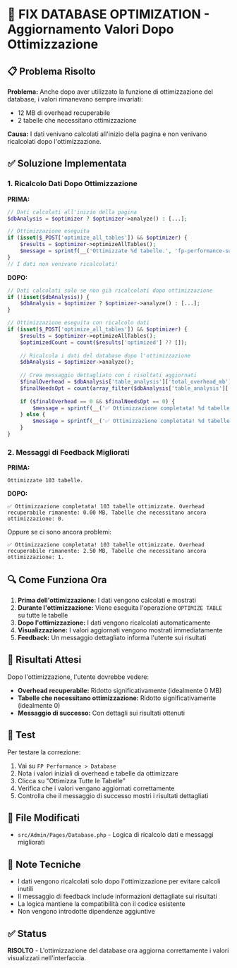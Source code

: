 # 🔧 FIX DATABASE OPTIMIZATION - Aggiornamento Valori Dopo Ottimizzazione

## 📋 Problema Risolto

**Problema:** Anche dopo aver utilizzato la funzione di ottimizzazione del database, i valori rimanevano sempre invariati:
- 12 MB di overhead recuperabile
- 2 tabelle che necessitano ottimizzazione

**Causa:** I dati venivano calcolati all'inizio della pagina e non venivano ricalcolati dopo l'ottimizzazione.

## ✅ Soluzione Implementata

### 1. Ricalcolo Dati Dopo Ottimizzazione

**PRIMA:**
```php
// Dati calcolati all'inizio della pagina
$dbAnalysis = $optimizer ? $optimizer->analyze() : [...];

// Ottimizzazione eseguita
if (isset($_POST['optimize_all_tables']) && $optimizer) {
    $results = $optimizer->optimizeAllTables();
    $message = sprintf(__('Ottimizzate %d tabelle.', 'fp-performance-suite'), count($results['optimized'] ?? []));
}
// I dati non venivano ricalcolati!
```

**DOPO:**
```php
// Dati calcolati solo se non già ricalcolati dopo ottimizzazione
if (!isset($dbAnalysis)) {
    $dbAnalysis = $optimizer ? $optimizer->analyze() : [...];
}

// Ottimizzazione eseguita con ricalcolo dati
if (isset($_POST['optimize_all_tables']) && $optimizer) {
    $results = $optimizer->optimizeAllTables();
    $optimizedCount = count($results['optimized'] ?? []);
    
    // Ricalcola i dati del database dopo l'ottimizzazione
    $dbAnalysis = $optimizer->analyze();
    
    // Crea messaggio dettagliato con i risultati aggiornati
    $finalOverhead = $dbAnalysis['table_analysis']['total_overhead_mb'] ?? 0;
    $finalNeedsOpt = count(array_filter($dbAnalysis['table_analysis']['tables'] ?? [], fn($t) => $t['needs_optimization'] ?? false));
    
    if ($finalOverhead == 0 && $finalNeedsOpt == 0) {
        $message = sprintf(__('✅ Ottimizzazione completata! %d tabelle ottimizzate. Overhead recuperabile: 0 MB, Tabelle che necessitano ottimizzazione: 0.', 'fp-performance-suite'), $optimizedCount);
    } else {
        $message = sprintf(__('✅ Ottimizzazione completata! %d tabelle ottimizzate. Overhead recuperabile rimanente: %.2f MB, Tabelle che necessitano ancora ottimizzazione: %d.', 'fp-performance-suite'), $optimizedCount, $finalOverhead, $finalNeedsOpt);
    }
}
```

### 2. Messaggi di Feedback Migliorati

**PRIMA:**
```
Ottimizzate 103 tabelle.
```

**DOPO:**
```
✅ Ottimizzazione completata! 103 tabelle ottimizzate. Overhead recuperabile rimanente: 0.00 MB, Tabelle che necessitano ancora ottimizzazione: 0.
```

Oppure se ci sono ancora problemi:
```
✅ Ottimizzazione completata! 103 tabelle ottimizzate. Overhead recuperabile rimanente: 2.50 MB, Tabelle che necessitano ancora ottimizzazione: 1.
```

## 🔍 Come Funziona Ora

1. **Prima dell'ottimizzazione:** I dati vengono calcolati e mostrati
2. **Durante l'ottimizzazione:** Viene eseguita l'operazione `OPTIMIZE TABLE` su tutte le tabelle
3. **Dopo l'ottimizzazione:** I dati vengono ricalcolati automaticamente
4. **Visualizzazione:** I valori aggiornati vengono mostrati immediatamente
5. **Feedback:** Un messaggio dettagliato informa l'utente sui risultati

## 🎯 Risultati Attesi

Dopo l'ottimizzazione, l'utente dovrebbe vedere:

- **Overhead recuperabile:** Ridotto significativamente (idealmente 0 MB)
- **Tabelle che necessitano ottimizzazione:** Ridotto significativamente (idealmente 0)
- **Messaggio di successo:** Con dettagli sui risultati ottenuti

## 🧪 Test

Per testare la correzione:

1. Vai su `FP Performance > Database`
2. Nota i valori iniziali di overhead e tabelle da ottimizzare
3. Clicca su "Ottimizza Tutte le Tabelle"
4. Verifica che i valori vengano aggiornati correttamente
5. Controlla che il messaggio di successo mostri i risultati dettagliati

## 📁 File Modificati

- `src/Admin/Pages/Database.php` - Logica di ricalcolo dati e messaggi migliorati

## 🔧 Note Tecniche

- I dati vengono ricalcolati solo dopo l'ottimizzazione per evitare calcoli inutili
- Il messaggio di feedback include informazioni dettagliate sui risultati
- La logica mantiene la compatibilità con il codice esistente
- Non vengono introdotte dipendenze aggiuntive

## ✅ Status

**RISOLTO** - L'ottimizzazione del database ora aggiorna correttamente i valori visualizzati nell'interfaccia.

